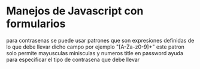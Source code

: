 # Manejos de Javascript con formularios
para contrasenas se puede usar patrones que son expresiones definidas de lo que debe llevar dicho campo
por ejemplo
"[A-Za-z0-9]+" este patron solo permite mayusculas minisculas y numeros
title en password ayuda para especificar el tipo de contrasena que debe llevar